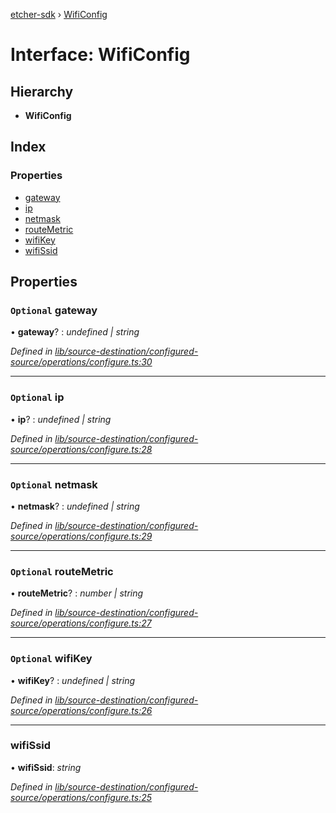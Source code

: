 [etcher-sdk](../README.md) › [WifiConfig](wificonfig.md)

# Interface: WifiConfig

## Hierarchy

* **WifiConfig**

## Index

### Properties

* [gateway](wificonfig.md#optional-gateway)
* [ip](wificonfig.md#optional-ip)
* [netmask](wificonfig.md#optional-netmask)
* [routeMetric](wificonfig.md#optional-routemetric)
* [wifiKey](wificonfig.md#optional-wifikey)
* [wifiSsid](wificonfig.md#wifissid)

## Properties

### `Optional` gateway

• **gateway**? : *undefined | string*

*Defined in [lib/source-destination/configured-source/operations/configure.ts:30](https://github.com/balena-io-modules/etcher-sdk/blob/58b0ba2/lib/source-destination/configured-source/operations/configure.ts#L30)*

___

### `Optional` ip

• **ip**? : *undefined | string*

*Defined in [lib/source-destination/configured-source/operations/configure.ts:28](https://github.com/balena-io-modules/etcher-sdk/blob/58b0ba2/lib/source-destination/configured-source/operations/configure.ts#L28)*

___

### `Optional` netmask

• **netmask**? : *undefined | string*

*Defined in [lib/source-destination/configured-source/operations/configure.ts:29](https://github.com/balena-io-modules/etcher-sdk/blob/58b0ba2/lib/source-destination/configured-source/operations/configure.ts#L29)*

___

### `Optional` routeMetric

• **routeMetric**? : *number | string*

*Defined in [lib/source-destination/configured-source/operations/configure.ts:27](https://github.com/balena-io-modules/etcher-sdk/blob/58b0ba2/lib/source-destination/configured-source/operations/configure.ts#L27)*

___

### `Optional` wifiKey

• **wifiKey**? : *undefined | string*

*Defined in [lib/source-destination/configured-source/operations/configure.ts:26](https://github.com/balena-io-modules/etcher-sdk/blob/58b0ba2/lib/source-destination/configured-source/operations/configure.ts#L26)*

___

###  wifiSsid

• **wifiSsid**: *string*

*Defined in [lib/source-destination/configured-source/operations/configure.ts:25](https://github.com/balena-io-modules/etcher-sdk/blob/58b0ba2/lib/source-destination/configured-source/operations/configure.ts#L25)*
